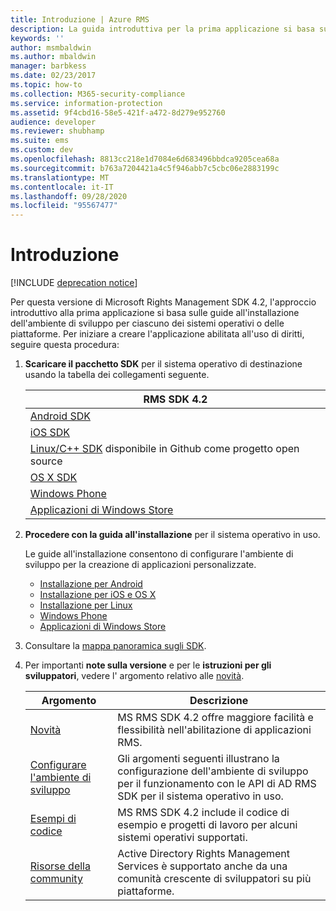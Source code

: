 ```yaml
---
title: Introduzione | Azure RMS
description: La guida introduttiva per la prima applicazione si basa sulle guide all'installazione dell'ambiente di sviluppo per ciascuno dei sistemi operativi o delle piattaforme.
keywords: ''
author: msmbaldwin
ms.author: mbaldwin
manager: barbkess
ms.date: 02/23/2017
ms.topic: how-to
ms.collection: M365-security-compliance
ms.service: information-protection
ms.assetid: 9f4cbd16-58e5-421f-a472-8d279e952760
audience: developer
ms.reviewer: shubhamp
ms.suite: ems
ms.custom: dev
ms.openlocfilehash: 8813cc218e1d7084e6d683496bbdca9205cea68a
ms.sourcegitcommit: b763a7204421a4c5f946abb7c5cbc06e2883199c
ms.translationtype: MT
ms.contentlocale: it-IT
ms.lasthandoff: 09/28/2020
ms.locfileid: "95567477"
---
```

# <a name="get-started"></a>Introduzione

[!INCLUDE [deprecation notice](../includes/deprecation-warning.md)]

Per questa versione di Microsoft Rights Management SDK 4.2, l'approccio introduttivo alla prima applicazione si basa sulle guide all'installazione dell'ambiente di sviluppo per ciascuno dei sistemi operativi o delle piattaforme. Per iniziare a creare l'applicazione abilitata all'uso di diritti, seguire questa procedura:

1. **Scaricare il pacchetto SDK** per il sistema operativo di destinazione usando la tabella dei collegamenti seguente.


   |                                                 RMS SDK 4.2                                                 |
   |-------------------------------------------------------------------------------------------------------------|
   |                       [Android SDK](https://go.microsoft.com/fwlink/p/?LinkId=404271)                       |
   |                         [iOS SDK](https://go.microsoft.com/fwlink/p/?LinkId=404272)                         |
   | [Linux/C++ SDK](https://github.com/AzureAD/rms-sdk-for-cpp) disponibile in Github come progetto open source |
   |                        [OS X SDK](https://go.microsoft.com/fwlink/p/?LinkId=404273)                         |
   |                      [Windows Phone](https://go.microsoft.com/fwlink/p/?LinkId=524758)                      |
   |               [Applicazioni di Windows Store](https://go.microsoft.com/fwlink/p/?LinkID=526163)                |


2. **Procedere con la guida all'installazione** per il sistema operativo in uso.

   Le guide all'installazione consentono di configurare l'ambiente di sviluppo per la creazione di applicazioni personalizzate.
   - [Installazione per Android](android-sdk.md)
   - [Installazione per iOS e OS X](ios-sdk.md)          
   - [Installazione per Linux](linux-setup.md)              
   - [Windows Phone](windows-phone-apps.md)     
   - [Applicazioni di Windows Store](winrt-sdk.md)

3. Consultare la [mappa panoramica sugli SDK](api-reference-4-2.md).
4. Per importanti **note sulla versione** e per le **istruzioni per gli sviluppatori**, vedere l' argomento relativo alle [novità](release-notes.md).

   |Argomento|Descrizione|
   |-----|-----------|
   |[Novità](release-notes.md)|MS RMS SDK 4.2 offre maggiore facilità e flessibilità nell'abilitazione di applicazioni RMS.|
   |[Configurare l'ambiente di sviluppo](setup-developer-environment.md)|Gli argomenti seguenti illustrano la configurazione dell'ambiente di sviluppo per il funzionamento con le API di AD RMS SDK per il sistema operativo in uso.|
   |[Esempi di codice](code-examples.md)|MS RMS SDK 4.2 include il codice di esempio e progetti di lavoro per alcuni sistemi operativi supportati.|
   |[Risorse della community](community-resources.md)|Active Directory Rights Management Services è supportato anche da una comunità crescente di sviluppatori su più piattaforme.|

